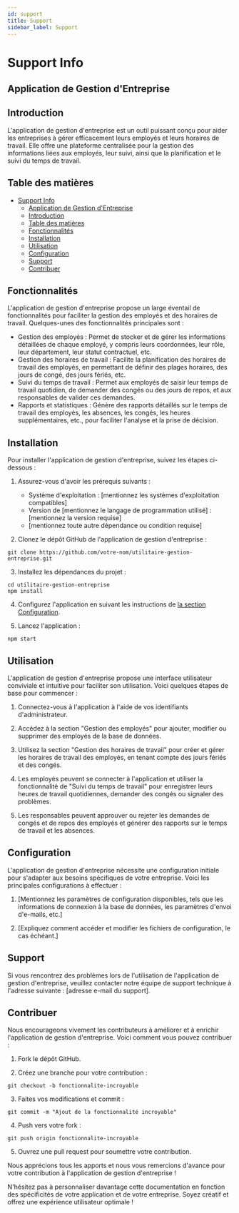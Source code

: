 ```yaml
---
id: support
title: Support
sidebar_label: Support
---
```


# Support Info

## Application de Gestion d'Entreprise

## Introduction
L'application de gestion d'entreprise est un outil puissant conçu pour aider les entreprises à gérer efficacement leurs employés et leurs horaires de travail. Elle offre une plateforme centralisée pour la gestion des informations liées aux employés, leur suivi, ainsi que la planification et le suivi du temps de travail.

## Table des matières
- [Support Info](#support-info)
  - [Application de Gestion d'Entreprise](#application-de-gestion-dentreprise)
  - [Introduction](#introduction)
  - [Table des matières](#table-des-matières)
  - [Fonctionnalités](#fonctionnalités)
  - [Installation](#installation)
  - [Utilisation](#utilisation)
  - [Configuration](#configuration)
  - [Support](#support)
  - [Contribuer](#contribuer)

## Fonctionnalités
L'application de gestion d'entreprise propose un large éventail de fonctionnalités pour faciliter la gestion des employés et des horaires de travail. Quelques-unes des fonctionnalités principales sont :

- Gestion des employés : Permet de stocker et de gérer les informations détaillées de chaque employé, y compris leurs coordonnées, leur rôle, leur département, leur statut contractuel, etc.
- Gestion des horaires de travail : Facilite la planification des horaires de travail des employés, en permettant de définir des plages horaires, des jours de congé, des jours fériés, etc.
- Suivi du temps de travail : Permet aux employés de saisir leur temps de travail quotidien, de demander des congés ou des jours de repos, et aux responsables de valider ces demandes.
- Rapports et statistiques : Génère des rapports détaillés sur le temps de travail des employés, les absences, les congés, les heures supplémentaires, etc., pour faciliter l'analyse et la prise de décision.

## Installation
Pour installer l'application de gestion d'entreprise, suivez les étapes ci-dessous :

1. Assurez-vous d'avoir les prérequis suivants :
   - Système d'exploitation : [mentionnez les systèmes d'exploitation compatibles]
   - Version de [mentionnez le langage de programmation utilisé] : [mentionnez la version requise]
   - [mentionnez toute autre dépendance ou condition requise]

2. Clonez le dépôt GitHub de l'application de gestion d'entreprise :

```shell
git clone https://github.com/votre-nom/utilitaire-gestion-entreprise.git
```

3. Installez les dépendances du projet :

```shell
cd utilitaire-gestion-entreprise
npm install
```

4. Configurez l'application en suivant les instructions de [la section Configuration](#configuration).

5. Lancez l'application :

```shell
npm start
```

## Utilisation
L'application de gestion d'entreprise propose une interface utilisateur conviviale et intuitive pour faciliter son utilisation. Voici quelques étapes de base pour commencer :

1. Connectez-vous à l'application à l'aide de vos identifiants d'administrateur.

2. Accédez à la section "Gestion des employés" pour ajouter, modifier ou supprimer des employés de la base de données.

3. Utilisez la section "Gestion des horaires de travail" pour créer et gérer les horaires de travail des employés, en tenant compte des jours fériés et des congés.

4. Les employés peuvent se connecter à l'application et utiliser la fonctionnalité de "Suivi du temps de travail" pour enregistrer leurs heures de travail quotidiennes, demander des congés ou signaler des problèmes.

5. Les responsables peuvent approuver ou rejeter les demandes de congés et de repos des employés et générer des rapports sur le temps de travail et les absences.

## Configuration
L'application de gestion d'entreprise nécessite une configuration initiale pour s'adapter aux besoins spécifiques de votre entreprise. Voici les principales configurations à effectuer :

1. [Mentionnez les paramètres de configuration disponibles, tels que les informations de connexion à la base de données, les paramètres d'envoi d'e-mails, etc.]

2. [Expliquez comment accéder et modifier les fichiers de configuration, le cas échéant.]

## Support
Si vous rencontrez des problèmes lors de l'utilisation de l'application de gestion d'entreprise, veuillez contacter notre équipe de support technique à l'adresse suivante : [adresse e-mail du support].

## Contribuer
Nous encourageons vivement les contributeurs à améliorer et à enrichir l'application de gestion d'entreprise. Voici comment vous pouvez contribuer :

1. Fork le dépôt GitHub.

2. Créez une branche pour votre contribution :

```shell
git checkout -b fonctionnalite-incroyable
```

3. Faites vos modifications et commit :

```shell
git commit -m "Ajout de la fonctionnalité incroyable"
```

4. Push vers votre fork :

```shell
git push origin fonctionnalite-incroyable
```

5. Ouvrez une pull request pour soumettre votre contribution.

Nous apprécions tous les apports et nous vous remercions d'avance pour votre contribution à l'application de gestion d'entreprise !

N'hésitez pas à personnaliser davantage cette documentation en fonction des spécificités de votre application et de votre entreprise. Soyez créatif et offrez une expérience utilisateur optimale !